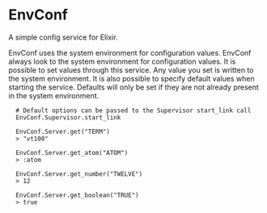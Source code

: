 # EnvConf

A simple config service for Elixir.

EnvConf uses the system environment for configuration values.  EnvConf always look to the system environment for configuration values.  It is possible to set values through this service.  Any value you set is written to the system environment.  It is also possible to specify default values when starting the service.  Defaults will only be set if they are not already present in the system environment.  

```
  # Default options can be passed to the Supervisor start_link call
  EnvConf.Supervisor.start_link

  EnvConf.Server.get("TERM")
  > "vt100"

  EnvConf.Server.get_atom("ATOM")
  > :atom

  EnvConf.Server.get_number("TWELVE")
  > 12

  EnvConf.Server.get_boolean("TRUE")
  > true
```